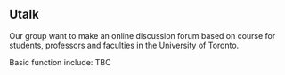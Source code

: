## Utalk

Our group want to make an online discussion forum based on course for students, professors and faculties in the University of Toronto. 

Basic function include: 
TBC
